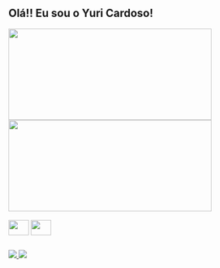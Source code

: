## Olá!! Eu sou o Yuri Cardoso!

<div style="display: inline_block">
  <img height="180em" width="400px" src="https://github-readme-stats.vercel.app/api?username=yuricardosoribeiro&show_icons=true&theme=dark">
  <img height="180em" width="400px" src="https://github-readme-stats.vercel.app/api/top-langs/?username=yuricardosoribeiro&theme=dark">
</div> <br>

<div style="display: inline_block">
    <img align="center" height="30" width="40" src="https://cdn.jsdelivr.net/gh/devicons/devicon/icons/javascript/javascript-plain.svg" />
    <img align="center" height="30" width="40" src="https://cdn.jsdelivr.net/gh/devicons/devicon/icons/html5/html5-plain-wordmark.svg" />
</div>
  
##

<div> 
  <a href="https://www.instagram.com/yuricardoso._/" target="_blank"> <img src="https://img.shields.io/badge/Instagram-E4405F?style=for-the-badge&logo=instagram&logoColor=white"> </a>
  <a href="https://www.facebook.com/yuri.cardoso.33046" target="_blank"> <img src="https://img.shields.io/badge/Facebook-1877F2?style=for-the-badge&logo=facebook&logoColor=white"> </a>
</div>
